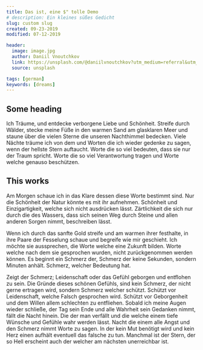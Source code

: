 ```yaml
---
title: Das ist, eine $" tolle Demo
# description: Ein kleines süßes Gedicht
slug: custom slug
created: 09-23-2019
modified: 07-12-2019

header:
  image: image.jpg
  author: Daniil Vnoutchkov
  link: https://unsplash.com/@daniilvnoutchkov?utm_medium=referral&utm_campaign=photographer-credit&utm_content=creditBadge
  source: unsplash

tags: [german]
keywords: [dreams]
---
```


## Some heading

Ich Träume, und entdecke verborgene Liebe und Schönheit. Streife durch Wälder,
stecke meine Füße in den warmen Sand am glasklaren Meer und staune über die
vielen Sterne die unseren Nachthimmel bedecken. Viele Nächte träume ich von dem
und Worten die ich wieder gedenke zu sagen, wenn der hellste Stern auftaucht.
Worte die so viel bedeuten, dass sie nur der Traum spricht. Worte die so viel
Verantwortung tragen und Worte welche genauso beschützen.

## This works

Am Morgen schaue ich in das Klare dessen diese Worte bestimmt sind. Nur die
Schönheit der Natur könnte es mit ihr aufnehmen. Schönheit und Einzigartigkeit,
welche sich nicht ausdrücken lässt. Zärtlichkeit die sich nur durch die des
Wassers, dass sich seinen Weg durch Steine und allen anderen Sorgen nimmt,
beschreiben lässt.

Wenn ich durch das sanfte Gold streife und am warmen ihrer festhalte, in ihre
Paare der Fesselung schaue und begreife wie mir geschieht. Ich möchte sie
aussprechen, die Worte welche eine Zukunft bilden. Worte welche nach dem sie
gesprochen wurden, nicht zurückgenommen werden können. Es beginnt ein Schmerz
der, Schmerz der keine Sekunden, sondern Minuten anhält. Schmerz, welcher
Bedeutung hat.

Zeigt der Schmerz; Leidenschaft oder das Gefühl geborgen und entflohen zu sein.
Die Gründe dieses schönen Gefühls, sind kein Schmerz, der nicht gerne ertragen
wird, sondern Schmerz welcher schützt. Schützt vor Leidenschaft, welche Falsch
gesprochen wird. Schützt vor Geborgenheit und dem Willen allem schlechten zu
entfliehen. Sobald ich meine Augen wieder schließe, der Tag sein Ende und alle
Wahrheit sein Gedanken nimmt, fällt die Nacht hinein. Die der man verfällt und
die welche einem tiefe Wünsche und Gefühle wahr werden lässt. Nacht die einem
alle Angst und den Schmerz nimmt Worte zu sagen. In der kein Mut benötigt wird
und kein Herz einen aufhält eventuell das falsche zu tun. Manchmal ist der
Stern, der so Hell erscheint auch der welcher am nächsten unerreichbar ist.
